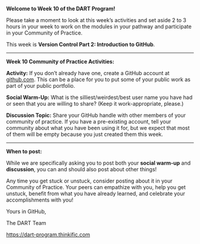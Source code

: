 **Welcome to Week 10 of the DART Program!**

Please take a moment to look at this week’s activities and set aside 2 to 3 hours in your week to work on the modules in your pathway and participate in your Community of Practice. 

This week is **Version Control Part 2: Introduction to GitHub**.

---

**Week 10 Community of Practice Activities:**

**Activity:** 
If you don’t already have one, create a GitHub account at [github.com](github.com). This can be a place for you to put some of your public work as part of your public portfolio. 

**Social Warm-Up:** 
What is the silliest/weirdest/best user name you have had or seen that you are willing to share? (Keep it work-appropriate, please.)

**Discussion Topic:** 
Share your GitHub handle with other members of your community of practice. If you have a pre-existing account, tell your community about what you have been using it for, but we expect that most of them will be empty because you just created them this week.


---

**When to post:**

While we are specifically asking you to post both your **social warm-up** and **discussion**, you can and should also post about other things!

Any time you get stuck or unstuck, consider posting about it in your Community of Practice. Your peers can empathize with you, help you get unstuck, benefit from what you have already learned, and celebrate your accomplishments with you!

 Yours in GitHub, 

The DART Team

https://dart-program.thinkific.com
